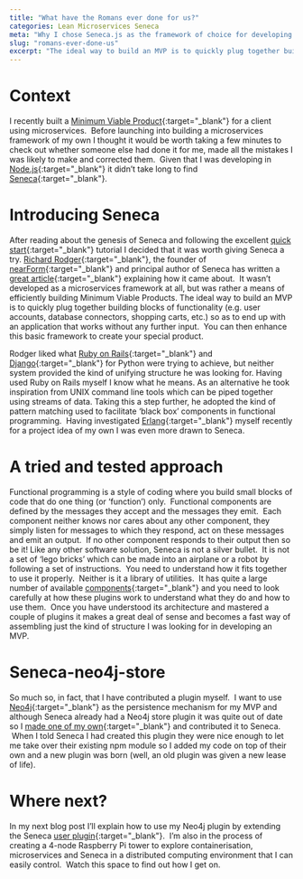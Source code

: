 ```yaml
---
title: "What have the Romans ever done for us?"
categories: Lean Microservices Seneca
meta: "Why I chose Seneca.js as the framework of choice for developing Minimum Viable Products in Node.js using microservices."
slug: "romans-ever-done-us"
excerpt: "The ideal way to build an MVP is to quickly plug together building blocks of functionality (e.g. user accounts, database connectors, shopping carts, etc.) so as to end up with an application that works without any further input.  You can then enhance this basic framework to create your special product."
---
```

# Context
I recently built a [Minimum Viable Product](http://steveblank.com/2013/07/22/an-mvp-is-not-a-cheaper-product-its-about-smart-learning/){:target="_blank"} for a client using microservices.  Before launching into building a microservices framework of my own I thought it would be worth taking a few minutes to check out whether someone else had done it for me, made all the mistakes I was likely to make and corrected them.  Given that I was developing in [Node.js](https://nodejs.org/){:target="_blank"} it didn’t take long to find [Seneca](http://senecajs.org/){:target="_blank"}. 

# Introducing Seneca
After reading about the genesis of Seneca and following the excellent [quick start](http://senecajs.org/get-started/){:target="_blank"} tutorial I decided that it was worth giving Seneca a try. [Richard Rodger](http://www.richardrodger.com/){:target="_blank"}, the founder of [nearForm](http://nearform.com/){:target="_blank"} and principal author of Seneca has written a [great article](http://www.richardrodger.com/seneca-microservices-nodejs#.V3unmZMrJTZ){:target="_blank"} explaining how it came about.  It wasn’t developed as a microservices framework at all, but was rather a means of efficiently building Minimum Viable Products. The ideal way to build an MVP is to quickly plug together building blocks of functionality (e.g. user accounts, database connectors, shopping carts, etc.) so as to end up with an application that works without any further input.  You can then enhance this basic framework to create your special product.

Rodger liked what [Ruby on Rails](http://rubyonrails.org/){:target="_blank"} and [Django](https://www.djangoproject.com/){:target="_blank"} for Python were trying to achieve, but neither system provided the kind of unifying structure he was looking for. Having used Ruby on Rails myself I know what he means. As an alternative he took inspiration from UNIX command line tools which can be piped together using streams of data. Taking this a step further, he adopted the kind of pattern matching used to facilitate ‘black box’ components in functional programming.  Having investigated [Erlang](https://www.google.co.uk/url?sa=t&rct=j&q=&esrc=s&source=web&cd=1&cad=rja&uact=8&ved=0ahUKEwifzJ_SsdzNAhXKDcAKHSjkA-0QFggeMAA&url=https%3A%2F%2Fwww.erlang.org%2F&usg=AFQjCNEw1PHrMwtBtmHJZg6ocAMjJPsJLA&sig2=U8mKn8zES5CFZil4e7k5mA){:target="_blank"} myself recently for a project idea of my own I was even more drawn to Seneca.

# A tried and tested approach
Functional programming is a style of coding where you build small blocks of code that do one thing (or ‘function’) only.  Functional components are defined by the messages they accept and the messages they emit.  Each component neither knows nor cares about any other component, they simply listen for messages to which they respond, act on these messages and emit an output.  If no other component responds to their output then so be it! Like any other software solution, Seneca is not a silver bullet.  It is not a set of ‘lego bricks’ which can be made into an airplane or a robot by following a set of instructions.  You need to understand how it fits together to use it properly.  Neither is it a library of utilities.  It has quite a large number of available [components](http://senecajs.org/plugins/){:target="_blank"} and you need to look carefully at how these plugins work to understand what they do and how to use them.  Once you have understood its architecture and mastered a couple of plugins it makes a great deal of sense and becomes a fast way of assembling just the kind of structure I was looking for in developing an MVP. 

# Seneca-neo4j-store
So much so, in fact, that I have contributed a plugin myself.  I want to use [Neo4j](https://neo4j.com/){:target="_blank"} as the persistence mechanism for my MVP and although Seneca already had a Neo4j store plugin it was quite out of date so I [made one of my own](https://www.npmjs.com/package/seneca-neo4j-store){:target="_blank"} and contributed it to Seneca.  When I told Seneca I had created this plugin they were nice enough to let me take over their existing npm module so I added my code on top of their own and a new plugin was born (well, an old plugin was given a new lease of life). 

# Where next?
In my next blog post I’ll explain how to use my Neo4j plugin by extending the Seneca [user plugin](https://npmjs.org/package/seneca-user){:target="_blank"}.  I’m also in the process of creating a 4-node Raspberry Pi tower to explore containerisation, microservices and Seneca in a distributed computing environment that I can easily control.  Watch this space to find out how I get on.